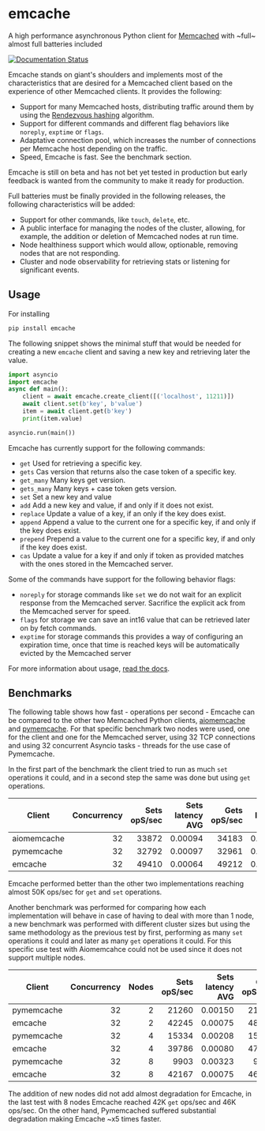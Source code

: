 # emcache

A high performance asynchronous Python client for [Memcached](https://memcached.org/) with ~full~ almost full batteries included

[![Documentation Status](https://readthedocs.org/projects/emcache/badge/?version=latest)](https://emcache.readthedocs.io/en/latest/?badge=latest)


Emcache stands on giant's shoulders and implements most of the characteristics that are desired for a Memcached client based on the experience of other Memcached clients. It provides the following:

- Support for many Memcached hosts, distributing traffic around them by using the [Rendezvous hashing](https://en.wikipedia.org/wiki/Rendezvous_hashing) algorithm.
- Support for different commands and different flag behaviors like `noreply`, `exptime` or `flags`.
- Adaptative connection pool, which increases the number of connections per Memcache host depending on the traffic.
- Speed, Emcache is fast. See the benchmark section.

Emcache is still on beta and has not bet yet tested in production but early feedback is wanted from the community to make it ready for production.

Full batteries must be finally provided in the following releases, the following characteristics will be added:

- Support for other commands, like `touch`, `delete`, etc.
- A public interface for managing the nodes of the cluster, allowing, for example, the addition or deletion of Memcached nodes at run time.
- Node healthiness support which would allow, optionable, removing nodes that are not responding.
- Cluster and node observability for retrieving stats or listening for significant events.

## Usage

For installing

```bash
pip install emcache
```

The following snippet shows the minimal stuff that would be needed for creating a new `emcache` client and saving a new key and retrieving later the value.

```python
import asyncio
import emcache
async def main():
    client = await emcache.create_client([('localhost', 11211)])
    await client.set(b'key', b'value')
    item = await client.get(b'key')
    print(item.value)

asyncio.run(main())
```

Emcache has currently support for the following commands:

- `get` Used for retrieving a specific key.
- `gets` Cas version that returns also the case token of a specific key.
- `get_many` Many keys get version.
- `gets_many` Many keys + case token gets version.
- `set` Set a new key and value
- `add` Add a new key and value, if and only if it does not exist.
- `replace` Update a value of a key, if an only if the key does exist.
- `append` Append a value to the current one for a specific key, if and only if the key does exist.
- `prepend` Prepend a value to the current one for a specific key, if and only if the key does exist.
- `cas` Update a value for a key if and only if token as provided matches with the ones stored in the Memcached server.

Some of the commands have support for the following behavior flags:

- `noreply` for storage commands like `set` we do not wait for an explicit response from the Memcached server. Sacrifice the explicit ack from the Memcached server for speed.
- `flags` for storage we can save an int16 value that can be retrieved later on by fetch commands.
- `exptime` for storage commands this provides a way of configuring an expiration time, once that time is reached keys will be automatically evicted by the Memcached server 

For more information about usage, [read the docs](https://emcache.readthedocs.io/en/latest/).


## Benchmarks

The following table shows how fast - operations per second - Emcache can be compared to the other two Memcached Python clients,
[aiomemcache](https://github.com/aio-libs/aiomcache) and [pymemcache](https://github.com/pinterest/pymemcache).
For that specific benchmark two nodes were used, one for the client and one for the Memcached server, using 32 TCP connections
and using 32 concurrent Asyncio tasks - threads for the use case of Pymemcache.

In the first part of the benchmark the client tried to run as much `set` operations it could, and in a second step the same was
done but using `get` operations.

| Client       | Concurrency    | Sets opS/sec  | Sets latency AVG  |  Gets opS/sec      | Gets latency AVG |
| ------------- | -------------:| -------------:| -----------------:|  -----------------:| ----------------:|
| aiomemcache   |            32 |         33872 |           0.00094 |              34183 |          0.00093 |
| pymemcache    |            32 |         32792 |           0.00097 |              32961 |          0.00096 |
| emcache       |            32 |         49410 |           0.00064 |              49212 |          0.00064 |

Emcache performed better than the other two implementations reaching almost 50K ops/sec for `get` and `set` operations.

Another benchmark was performed for comparing how each implementation will behave in case of having to deal with more than 1 node, a new
benchmark was performed with different cluster sizes but using the same methodology as the previous test by first, performing as many `set`
operations it could and later as many `get` operations it could. For this specific use test with Aiomemcahce could not be used since it
does not support multiple nodes.

| Client       | Concurrency   | Nodes | Sets opS/sec   | Sets latency AVG  |  Gets opS/sec       | Gets latency AVG |
| ------------- | -------------:| ----:| -------------:| ------------------:|  ------------------:| ----------------:|
| pymemcache    |            32 |    2 |         21260 |            0.00150 |               21583 |          0.00148 |
| emcache       |            32 |    2 |         42245 |            0.00075 |               48079 |          0.00066 |
| pymemcache    |            32 |    4 |         15334 |            0.00208 |               15458 |          0.00207 |
| emcache       |            32 |    4 |         39786 |            0.00080 |               47603 |          0.00067 |
| pymemcache    |            32 |    8 |          9903 |            0.00323 |                9970 |          0.00322 |
| emcache       |            32 |    8 |         42167 |            0.00075 |               46472 |          0.00068 |

The addition of new nodes did not add almost degradation for Emcache, in the last test with 8 nodes Emcache reached 42K
`get` ops/sec and 46K ops/sec. On the other hand, Pymemcached suffered substantial degradation making Emcache ~x5 times
faster.
